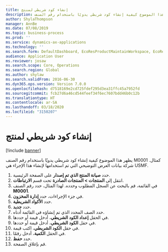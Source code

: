 ```yaml
---
title: إنشاء كود شريطي لمنتج
description: يظهر هذا الموضوع كيفية إنشاء كود شريطي يدويًا باستخدام رقم الصنف M0001 كمثال.
author: ShylaThompson
manager: AnnBe
ms.date: 07/08/2019
ms.topic: business-process
ms.prod: ''
ms.service: dynamics-ax-applications
ms.technology: ''
ms.search.form: DefaultDashboard, EcoResProductMaintainWorkspace, EcoResProductOpenCasesFormPart, EcoResProductDetailsExtended, InventItemBarcode, InventItemBarcodeLookup
audience: Application User
ms.reviewer: josaw
ms.search.scope: Core, Operations
ms.search.region: Global
ms.author: shylaw
ms.search.validFrom: 2016-06-30
ms.dyn365.ops.version: Version 7.0.0
ms.openlocfilehash: d7518169e2cd725fdef295d3ea31ffc45a7952fd
ms.sourcegitcommit: fcb27d6a46cd544feef34f6ec7607bdd46b0c12b
ms.translationtype: HT
ms.contentlocale: ar-SA
ms.lasthandoff: 03/18/2020
ms.locfileid: "3150207"
---
```

# <a name="create-a-bar-code-for-a-product"></a>إنشاء كود شريطي لمنتج

[!include [banner](../../includes/banner.md)]

يظهر هذا الموضوع كيفية إنشاء كود شريطي يدويًا باستخدام رقم الصنف M0001 كمثال. شركة بيانات العرض التوضيحي التي تم استخدامها لإنشاء هذا الإجراء هي USMF.

1. حدد **صيانة المنتج الذي تم إصدار** على الصفحة الرئيسية.
2. انتقل إلى **المنتجات > المنتجات الصادرة‬** تحت قسم **الارتباطات**.
3. في القائمة، قم بالبحث عن السجل المطلوب وحدده. لهذا المثال، حدد رقم الصنف **M0001**.
4. في جزء الإجراءات‬، حدد **إدارة المخزون**.
5. حدد **الأكواد الشريطية‬**.
6. حدد **جديد**.
7. حدد الصف المحدد الذي تم إنشاؤه في القائمة أدناه.
8. في الحقل **إعداد الكود الشريطي**، أدخل قيمة أو حددها.
9. في حقل **الكود الشريطي‬**، أدخل قيمة أو حددها.
10. في حقل **الكود الشريطي‬**، اكتب قيمة.  
11. في الحقل **الكمية**، أدخل رقمًا.
12. حدد **حفظ**.
13. قم بإغلاق الصفحة. 

